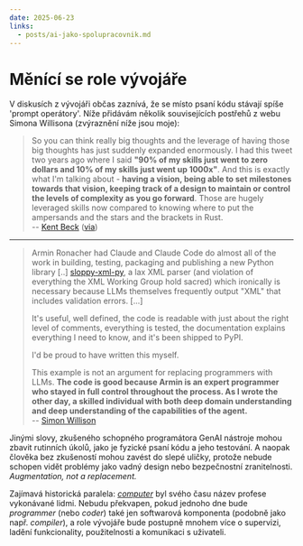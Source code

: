 ```yaml
---
date: 2025-06-23
links:
  - posts/ai-jako-spolupracovnik.md
---
```


# Měnící se role vývojáře

V diskusích z vývojáři občas zaznívá, že se místo psaní kódu stávají spíše 'prompt operátory'. Níže přidávám několik souvisejících postřehů z webu Simona Willisona (zvýraznění níže jsou moje):

> So you can think really big thoughts and the leverage of having those big thoughts has just suddenly expanded enormously. I had this tweet two years ago where I said **"90% of my skills just went to zero dollars and 10% of my skills just went up 1000x"**. And this is exactly what I'm talking about - **having a vision, being able to set milestones towards that vision, keeping track of a design to maintain or control the levels of complexity as you go forward**. Those are hugely leveraged skills now compared to knowing where to put the ampersands and the stars and the brackets in Rust.  
-- [Kent Beck](https://www.youtube.com/watch?v=aSXaxOdVtAQ&t=12m30s) ([via](https://simonwillison.net/2025/Jun/22/kent-beck/))

---

> Armin Ronacher had Claude and Claude Code do almost all of the work in building, testing, packaging and publishing a new Python library [..] [sloppy-xml-py](https://github.com/mitsuhiko/sloppy-xml-py), a lax XML parser (and violation of everything the XML Working Group hold sacred) which ironically is necessary because LLMs themselves frequently output "XML" that includes validation errors. [...]
>
> It's useful, well defined, the code is readable with just about the right level of comments, everything is tested, the documentation explains everything I need to know, and it's been shipped to PyPI.
>
> I'd be proud to have written this myself.
>
> This example is not an argument for replacing programmers with LLMs. **The code is good because Armin is an expert programmer who stayed in full control throughout the process. As I wrote the other day, a skilled individual with both deep domain understanding and deep understanding of the capabilities of the agent.**  
-- [Simon Willison](https://simonwillison.net/2025/Jun/21/my-first-open-source-ai-generated-library/)

Jinými slovy, zkušeného schopného programátora GenAI nástroje mohou zbavit rutinních úkolů, jako je fyzické psaní kódu a jeho testování. A naopak člověka bez zkušeností mohou zavést do slepé uličky, protože nebude schopen vidět problémy jako vadný design nebo bezpečnostní zranitelnosti. _Augmentation, not a replacement._

Zajímavá historická paralela: [_computer_](https://en.wikipedia.org/wiki/Computer_(occupation)) byl svého času název profese vykonávané lidmi. Nebudu překvapen, pokud jednoho dne bude _programmer_ (nebo _coder_) také jen softwarová komponenta (podobně jako např. _compiler_), a role vývojáře bude postupně mnohem více o supervizi, ladění funkcionality, použitelnosti a komunikaci s uživateli.
